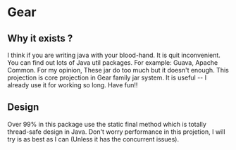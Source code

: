 Gear 
====

Why it exists ?
---------------
I think if you are writing java with your blood-hand. It is quit inconvenient.
You can find out lots of Java util packages. For example: Guava, Apache Common. 
For my opinion, These jar do too much but it doesn't enough. 
This projection is core projection in Gear family jar system. 
It is useful -- I already use it for working so long.
Have fun!!

Design
------
Over 99% in this package use the static final method which is totally thread-safe design in Java. Don't worry performance in this projetion, I will try is as best as I can (Unless it has the concurrent issues). 
